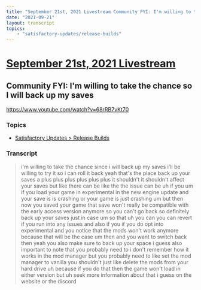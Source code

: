 ```yaml
---
title: "September 21st, 2021 Livestream Community FYI: I'm willing to take the chance so I will back up my saves"
date: "2021-09-21"
layout: transcript
topics:
    - "satisfactory-updates/release-builds"
---
```

# [September 21st, 2021 Livestream](../2021-09-21.md)
## Community FYI: I'm willing to take the chance so I will back up my saves
https://www.youtube.com/watch?v=68rRB7vKt70

### Topics
* [Satisfactory Updates > Release Builds](../topics/satisfactory-updates/release-builds.md)

### Transcript

> i'm willing to take the chance since i will back up my saves i'll be willing to try it so i can roll it back yeah that's the place back up your saves a plus plus plus plus plus plus it shouldn't it shouldn't affect your saves but like there can be like the the issue can be uh if you um if you load your game in experimental in the new engine update and your save is is crashing or your game is just crashing um but then now you saved your game that save won't really be compatible with the early access version anymore so you can't go back so definitely back up your saves just in case um so that uh you can you can revert if you run into any issues and also if you if you do opt into experimental and you notice that the mods won't work anymore because that will be the case um then and you want to switch back then yeah you also make sure to back up your space i guess also important to note that you probably need to i don't remember how it works in the mod manager but you probably need to like set the mod manager to vanilla you shouldn't just like delete the mods from your hard drive uh because if you do that then the game won't load in either version but uh seek more information about that i guess on the website or the discord
